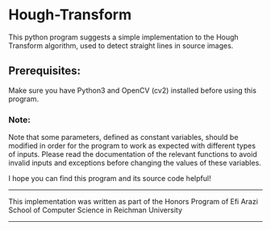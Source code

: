 # Hough-Transform
This python program suggests a simple implementation to the Hough Transform algorithm, used to detect straight lines in source images. 

## Prerequisites:
Make sure you have Python3 and OpenCV (cv2) installed before using this program.

### Note:
Note that some parameters, defined as constant variables, should be modified in order for the program to work as expected with different types of inputs. Please read the documentation of the relevant functions to avoid invalid inputs and exceptions before changing the values of these variables.
  
I hope you can find this program and its source code helpful!
  
**************************************************************
This implementation was written as part of the Honors Program of Efi Arazi School of Computer Science in Reichman University
**************************************************************
